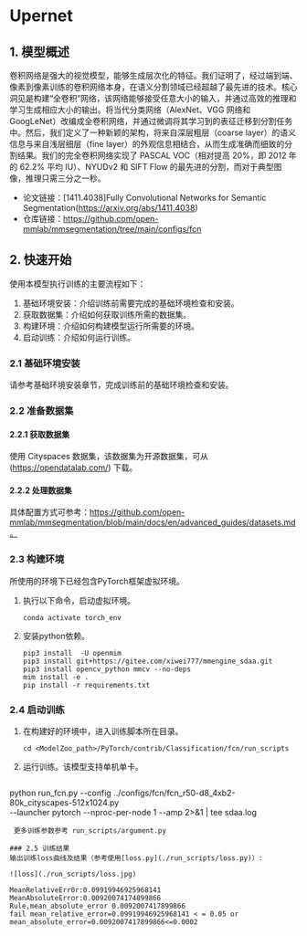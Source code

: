 
# Upernet
## 1. 模型概述
卷积网络是强大的视觉模型，能够生成层次化的特征。我们证明了，经过端到端、像素到像素训练的卷积网络本身，在语义分割领域已经超越了最先进的技术。核心洞见是构建“全卷积”网络，该网络能够接受任意大小的输入，并通过高效的推理和学习生成相应大小的输出。将当代分类网络（AlexNet、VGG 网络和 GoogLeNet）改编成全卷积网络，并通过微调将其学习到的表征迁移到分割任务中。然后，我们定义了一种新颖的架构，将来自深层粗层（coarse layer）的语义信息与来自浅层细层（fine layer）的外观信息相结合，从而生成准确而细致的分割结果。我们的完全卷积网络实现了 PASCAL VOC（相对提高 20%，即 2012 年的 62.2% 平均 IU）、NYUDv2 和 SIFT Flow 的最先进的分割，而对于典型图像，推理只需三分之一秒。

- 论文链接：[1411.4038\]Fully Convolutional Networks for Semantic Segmentation(https://arxiv.org/abs/1411.4038)
- 仓库链接：https://github.com/open-mmlab/mmsegmentation/tree/main/configs/fcn

## 2. 快速开始
使用本模型执行训练的主要流程如下：
1. 基础环境安装：介绍训练前需要完成的基础环境检查和安装。
2. 获取数据集：介绍如何获取训练所需的数据集。
3. 构建环境：介绍如何构建模型运行所需要的环境。
4. 启动训练：介绍如何运行训练。

### 2.1 基础环境安装

请参考基础环境安装章节，完成训练前的基础环境检查和安装。

### 2.2 准备数据集
#### 2.2.1 获取数据集
 使用 Cityspaces 数据集，该数据集为开源数据集，可从 (https://opendatalab.com/) 下载。

#### 2.2.2 处理数据集
具体配置方式可参考：https://github.com/open-mmlab/mmsegmentation/blob/main/docs/en/advanced_guides/datasets.md。


### 2.3 构建环境

所使用的环境下已经包含PyTorch框架虚拟环境。
1. 执行以下命令，启动虚拟环境。
    ```
    conda activate torch_env
    ```
2. 安装python依赖。
    ```
    pip3 install  -U openmim 
    pip3 install git+https://gitee.com/xiwei777/mmengine_sdaa.git 
    pip3 install opencv_python mmcv --no-deps
    mim install -e .
    pip install -r requirements.txt

    ```

### 2.4 启动训练

1. 在构建好的环境中，进入训练脚本所在目录。
    ```
    cd <ModelZoo_path>/PyTorch/contrib/Classification/fcn/run_scripts
    ```

2. 运行训练。该模型支持单机单卡。
    ```
python run_fcn.py --config ../configs/fcn/fcn_r50-d8_4xb2-80k_cityscapes-512x1024.py \
       --launcher pytorch --nproc-per-node 1 --amp 2>&1 | tee sdaa.log
   ```
    更多训练参数参考 run_scripts/argument.py

### 2.5 训练结果
输出训练loss曲线及结果（参考使用[loss.py](./run_scripts/loss.py)）: 

![loss](./run_scripts/loss.jpg)

MeanRelativeErr0r:0.09919946925968141
MeanAbsoluteError:0.00920074174899866
Rule,mean_absolute_error 0.0092007417899866
fail mean_relative_error=0.09919946925968141 < = 0.05 or mean_absolute_error=0.0092007417899866<=0.0002


